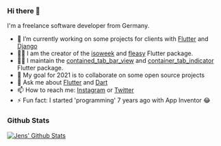 ### Hi there 👋

I'm a freelance software developer from Germany. 


- 🔭 I’m currently working on some projects for clients with [Flutter](https://flutter.dev) and [Django](https://www.djangoproject.com/)
- 👨‍💻  I am the creator of the [isoweek](https://pub.dev/packages/isoweek) and [fleasy](https://pub.dev/packages/fleasy) Flutter package.
- 👨‍💻  I maintain the [contained_tab_bar_view](https://pub.dev/packages/contained_tab_bar_view) and [container_tab_indicator](https://pub.dev/packages/container_tab_indicator) Flutter package.
- 🎯 My goal for 2021 is to collaborate on some open source projects
- 💬 Ask me about [Flutter](https://flutter.dev) and [Dart](https://dart.dev)
- 📫 How to reach me: [Instagram](https://instagram.com/dev.j3ns) or [Twitter](https://twitter.com/devj3ns)
- ⚡ Fun fact: I started 'programming' 7 years ago with App Inventor 😂

### Github Stats

[![Jens' Github Stats](https://github-readme-stats.vercel.app/api?username=devj3ns&count_private=true&theme=default&show_icons=true&hide_title=true)](https://github.com/devj3ns)
